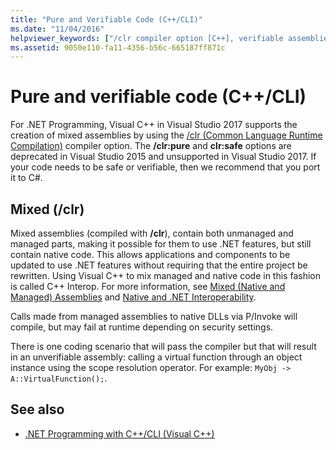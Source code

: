 ```yaml
---
title: "Pure and Verifiable Code (C++/CLI)"
ms.date: "11/04/2016"
helpviewer_keywords: ["/clr compiler option [C++], verifiable assemblies", "/clr compiler option [C++], mixed assemblies", "pure MSIL [C++]", "verifiable assemblies [C++]", "verifiably type-safe code [C++]", "/clr compiler option [C++], pure assemblies", ".NET Framework [C++], pure and verifiable code", "assemblies [C++], mixed code", "verifiable assemblies [C++], about verifiable assemblies", "mixed assemblies [C++], about mixed assemblies", "pure MSIL [C++], about pure code", "assemblies [C++], verifiable code", "mixed assemblies [C++]", "assemblies [C++], pure code"]
ms.assetid: 9050e110-fa11-4356-b56c-665187ff871c
---
```

# Pure and verifiable code (C++/CLI)

For .NET Programming, Visual C++ in Visual Studio 2017 supports the creation of mixed assemblies by using the [/clr (Common Language Runtime Compilation)](../build/reference/clr-common-language-runtime-compilation.md) compiler option. The **/clr:pure** and **clr:safe** options are deprecated in Visual Studio 2015 and unsupported in Visual Studio 2017. If your code needs to be safe or verifiable, then we recommend that you port it to C#.

## Mixed (/clr)

Mixed assemblies (compiled with **/clr**), contain both unmanaged and managed parts, making it possible for them to use .NET features, but still contain native code. This allows applications and components to be updated to use .NET features without requiring that the entire project be rewritten. Using Visual C++ to mix managed and native code in this fashion is called C++ Interop. For more information, see [Mixed (Native and Managed) Assemblies](../dotnet/mixed-native-and-managed-assemblies.md) and [Native and .NET Interoperability](../dotnet/native-and-dotnet-interoperability.md).

Calls made from managed assemblies to native DLLs via P/Invoke will compile, but may fail at runtime depending on security settings.

There is one coding scenario that will pass the compiler but that will result in an unverifiable assembly: calling a virtual function through an object instance using the scope resolution operator.  For example: `MyObj -> A::VirtualFunction();`.

## See also

- [.NET Programming with C++/CLI (Visual C++)](../dotnet/dotnet-programming-with-cpp-cli-visual-cpp.md)

